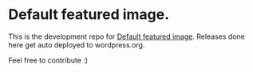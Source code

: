 # Default featured image.

This is the development repo for [Default featured image](https://wordpress.org/plugins/default-featured-image/).
Releases done here get auto deployed to wordpress.org.

Feel free to contribute :)
